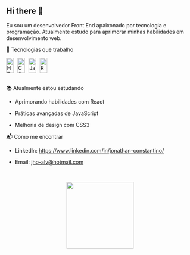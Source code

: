 ## Hi there 👋

Eu sou um desenvolvedor Front End apaixonado por tecnologia e programação. Atualmente estudo para aprimorar minhas habilidades em desenvolvimento web.

🚀 Tecnologias que trabalho
<div style="display: flex; gap: 10px;"> 
<img src="https://cdn.jsdelivr.net/gh/devicons/devicon/icons/html5/html5-original.svg" width="20" height="40" alt="HTML5"/> 
<img src="https://cdn.jsdelivr.net/gh/devicons/devicon/icons/css3/css3-original.svg" width="20" height="40" alt="CSS3"/> 
<img src="https://cdn.jsdelivr.net/gh/devicons/devicon/icons/javascript/javascript-original.svg" width="20" height="40" alt="JavaScript"/> 
<img src="https://cdn.jsdelivr.net/gh/devicons/devicon/icons/react/react-original.svg" width="20" height="40" alt="React"/> </div> <br>

📚 Atualmente estou estudando

- Aprimorando habilidades com React

- Práticas avançadas de JavaScript

- Melhoria de design com CSS3


📬 Como me encontrar
- LinkedIn: https://www.linkedin.com/in/jonathan-constantino/

- Email: jho-alv@hotmail.com

<br> <div align="center"> <img height="180em" src="https://github-readme-stats.vercel.app/api?username=Jonat4n706&show_icons=true&theme=tokyonight" /> 

